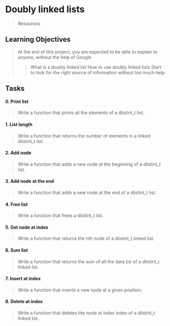 # Doubly linked lists
> Resources
>> [](https://intranet.alxswe.com/rltoken/C5_IRM981SVn8oA8RP3gag)

## Learning Objectives
> At the end of this project, you are expected to be able to explain to anyone, without the help of Google
>> What is a doubly linked list
How to use doubly linked lists
Start to look for the right source of information without too much help

## Tasks

#### 0. Print list
> Write a function that prints all the elements of a dlistint_t list.

#### 1. List length 
> Write a function that returns the number of elements in a linked dlistint_t list.

#### 2. Add node
> Write a function that adds a new node at the beginning of a dlistint_t list.

#### 3. Add node at the end
> Write a function that adds a new node at the end of a dlistint_t list.

#### 4. Free list
> Write a function that frees a dlistint_t list.

#### 5. Get node at index
> Write a function that returns the nth node of a dlistint_t linked list.

#### 6. Sum list
> Write a function that returns the sum of all the data (n) of a dlistint_t linked list.

#### 7. Insert at index
> Write a function that inserts a new node at a given position.

#### 8. Delete at index
> Write a function that deletes the node at index index of a dlistint_t linked list.



